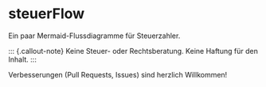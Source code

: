 # steuerFlow

Ein paar Mermaid-Flussdiagramme für Steuerzahler.

::: {.callout-note}
Keine Steuer- oder Rechtsberatung.
Keine Haftung für den Inhalt.
:::

Verbesserungen (Pull Requests, Issues) sind herzlich Willkommen!

